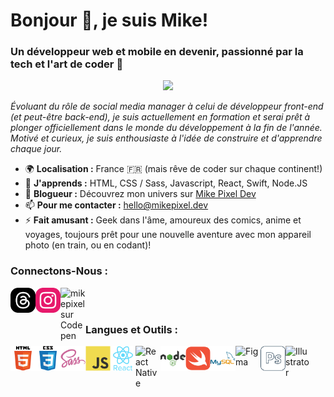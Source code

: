 # Bonjour 👋, je suis Mike!

### Un développeur web et mobile en devenir, passionné par la tech et l'art de coder 🚀

<div align="center">
  <img src="https://media.giphy.com/media/2IudUHdI075HL02Pkk/giphy.gif" width="300"/>
</div>

_Évoluant du rôle de social media manager à celui de développeur front-end (et peut-être back-end), je suis actuellement en formation et serai prêt à plonger officiellement dans le monde du développement à la fin de l'année. Motivé et curieux, je suis enthousiaste à l'idée de construire et d'apprendre chaque jour._

- 🌍 **Localisation :** France 🇫🇷 (mais rêve de coder sur chaque continent!)
- 🌱 **J'apprends :** HTML, CSS / Sass, Javascript, React, Swift, Node.JS
- 📝 **Blogueur :** Découvrez mon univers sur [Mike Pixel Dev](https://mikepixel.dev)
- 📫 **Pour me contacter :** [hello@mikepixel.dev](mailto:hello@mikepixel.dev)
- ⚡ **Fait amusant :** Geek dans l'âme, amoureux des comics, anime et voyages, toujours prêt pour une nouvelle aventure avec mon appareil photo (en train, ou en codant)!

### Connectons-Nous :

[<img align="left" alt="mikepixel.dev sur Threads" width="40px" src="https://github.com/mikepixeldev/mikepixeldev/blob/main/img/threads-logo-black-01.png" />](https://www.threads.net/@mikepixel.dev)
[<img align="left" alt="mikepixel.dev sur Instagram" width="40px" src="https://github.com/mikepixeldev/mikepixeldev/blob/main/img/Instagram_Glyph_Gradient.png" />](https://instagram.com/mikepixel.dev)
[<img align="left" alt="mikepixel sur Codepen" width="40px" src="https://raw.githubusercontent.com/rahuldkjain/github-profile-readme-generator/master/src/images/icons/Social/codepen.svg" />](https://codepen.io/mikepixel)

<br /><br />

### Langues et Outils :

[<img align="left" alt="HTML5" width="40px" src="https://raw.githubusercontent.com/devicons/devicon/master/icons/html5/html5-original-wordmark.svg" />](https://www.w3.org/html/)
[<img align="left" alt="CSS3" width="40px" src="https://raw.githubusercontent.com/devicons/devicon/master/icons/css3/css3-original-wordmark.svg" />](https://www.w3schools.com/css/)
[<img align="left" alt="Sass" width="40px" src="https://raw.githubusercontent.com/devicons/devicon/master/icons/sass/sass-original.svg" />](https://sass-lang.com)
[<img align="left" alt="JavaScript" width="40px" src="https://raw.githubusercontent.com/devicons/devicon/master/icons/javascript/javascript-original.svg" />](https://developer.mozilla.org/en-US/docs/Web/JavaScript)
[<img align="left" alt="React" width="40px" src="https://raw.githubusercontent.com/devicons/devicon/master/icons/react/react-original-wordmark.svg" />](https://reactjs.org/)
[<img align="left" alt="React Native" width="40px" src="https://reactnative.dev/img/header_logo.svg" />](https://reactnative.dev/)
[<img align="left" alt="Node.js" width="40px" src="https://raw.githubusercontent.com/devicons/devicon/master/icons/nodejs/nodejs-original-wordmark.svg" />](https://nodejs.org)
[<img align="left" alt="Swift" width="40px" src="https://raw.githubusercontent.com/devicons/devicon/master/icons/swift/swift-original.svg" />](https://developer.apple.com/swift/)
[<img align="left" alt="MySQL" width="40px" src="https://raw.githubusercontent.com/devicons/devicon/master/icons/mysql/mysql-original-wordmark.svg" />](https://www.mysql.com/)
[<img align="left" alt="Figma" width="40px" src="https://www.vectorlogo.zone/logos/figma/figma-icon.svg" />](https://www.figma.com/)
[<img align="left" alt="Photoshop" width="40px" src="https://raw.githubusercontent.com/devicons/devicon/master/icons/photoshop/photoshop-line.svg" />](https://www.photoshop.com/en)
[<img align="left" alt="Illustrator" width="40px" src="https://www.vectorlogo.zone/logos/adobe_illustrator/adobe_illustrator-icon.svg" />](https://www.adobe.com/in/products/illustrator.html)

<br /><br />
